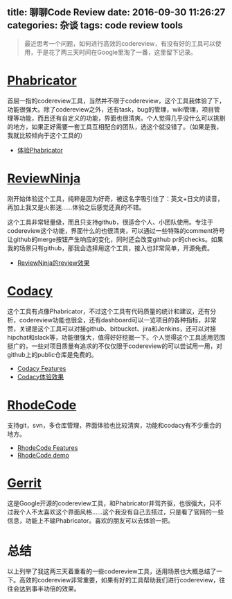 title: 聊聊Code Review
date: 2016-09-30 11:26:27
categories: 杂谈
tags: code review tools
---

> 最近思考一个问题，如何进行高效的codereview，有没有好的工具可以使用，于是花了两三天时间在Google里淘了一番，这里留下记录。

# [Phabricator](https://www.phacility.com/)

首屈一指的codereview工具，当然并不限于codereview，这个工具我体验了下，功能很强大。除了codereview之外，还有task，bug的管理，wiki管理，项目管理等功能，而且还有自定义的功能，界面也很清爽。个人觉得几乎没什么可以挑剔的地方，如果正好需要一套工具互相配合的团队，选这个就没错了。（如果是我，我就比较倾向于这个工具的）

* [体验Phabricator](https://secure.phabricator.com/)

# [ReviewNinja](https://app.review.ninja/)

刚开始体验这个工具，纯粹是因为好奇，被这名字吸引住了：英文+日文的读音，再加上我又是火影迷……体验之后感觉还真的不错。

这个工具非常轻量级，而且只支持github，很适合个人、小团队使用。专注于codereview这个功能，界面什么的也很清爽，可以通过一些特殊的comment符号让github的merge按钮产生响应的变化，同时还会改变github pr的checks。如果我的场景只有github，那我会选择用这个工具，接入也非常简单，开源免费。

* [ReviewNinja的review效果](https://github.com/Richard-Cao/ReviewNinja-Welcome/pull/1)

# [Codacy](https://www.codacy.com)

这个工具有点像Phabricator，不过这个工具有代码质量的统计和建议，还有分析，codereview功能也很全，还有dashboard可以一览项目的各种指标，非常赞，关键是这个工具可以对接github、bitbucket、jira和Jenkins，还可以对接hipchat和slack等，功能很强大，值得好好挖掘一下。个人觉得这个工具适用范围挺广的，一些对项目质量有追求的不仅仅限于codereview的可以尝试用一用，对github上的public仓库是免费的。

* [Codacy Features](https://www.codacy.com/features)
* [Codacy体验效果](https://www.codacy.com/app/403164405/reading/dashboard)

# [RhodeCode](https://rhodecode.com/)

支持git，svn，多仓库管理，界面体验也比较清爽，功能和codacy有不少重合的地方。

* [RhodeCode Features](https://rhodecode.com/features)
* [RhodeCode demo](https://try.rhodecode.com/)

# [Gerrit](https://www.gerritcodereview.com/)

这是Google开源的codereview工具，和Phabricator并驾齐驱，也很强大，只不过我个人不太喜欢这个界面风格……这个我没有自己去搭过，只是看了官网的一些信息，功能上不输Phabricator。喜欢的朋友可以去体验一把。

# 总结

以上列举了我这两三天着重看的一些codereview工具，适用场景也大概总结了一下。高效的codereview非常重要，如果有好的工具帮助我们进行codereview，往往会达到事半功倍的效果。
